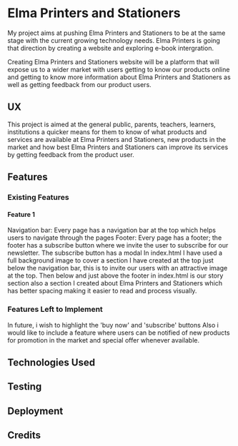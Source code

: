 
# Elma Printers and Stationers
My project aims at pushing Elma Printers and Stationers to be at the same stage with the current growing technology needs. 
Elma Printers is going that direction by creating a website and exploring e-book intergration.

Creating Elma Printers and Stationers website will be a platform that will expose us to a wider market with users getting to know 
our products online and getting to know more information about Elma Printers and Stationers as well as getting feedback from our product users.

## UX
This project is aimed at the general public, parents, teachers, learners, institutions a quicker means for them to know of what
products and services are available at Elma Printers and Stationers, new products in the market and how best Elma Printers
and Stationers can improve its services by getting feedback from the product user.

## Features


### Existing Features
#### Feature 1
Navigation bar: Every page has a navigation bar at the top which helps users to navigate through the pages
Footer: Every page has a footer; the footer has a subscribe button where we invite the user to subscribe for our newsletter.
The subscribe button has a modal
In index.html I have used a full background image to cover a section I have created  at the top just below the navigation bar, 
this is to invite our users with an attractive image at the top.
Then below and just above the footer in index.html is our story section also a section I created about Elma Printers and 
Stationers which has better spacing making it easier to read and process visually.

### Features Left to Implement
In future, i wish to highlight the 'buy now' and 'subscribe' buttons
Also i would like to include a feature where users can be notified of new products for promotion in the market and special offer
whenever available.

## Technologies Used


## Testing

## Deployment

## Credits